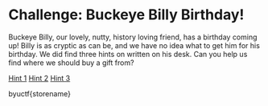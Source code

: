 # Challenge: Buckeye Billy Birthday!
Buckeye Billy, our lovely, nutty, history loving friend, has a birthday coming up!
Billy is as cryptic as can be, and we have no idea what to get him for his birthday. 
We did find three hints on written on his desk. 
Can you help us find where we should buy a gift from?


[Hint 1](https://mywordle.strivemath.com/?word=sokhc)
[Hint 2](https://mywordle.strivemath.com/?word=yocod)
[Hint 3](https://mywordle.strivemath.com/?word=lffep)


byuctf{storename}
```
